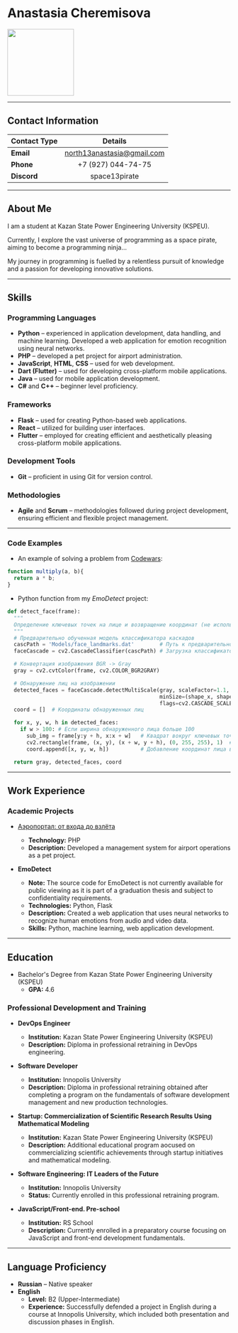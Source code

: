 # Anastasia Cheremisova

<div id="header" align="left">
  <img src="https://i.ibb.co/NZbH7SS/rsschool-cv.jpg" width="150"/>
</div>

---

## Contact Information

| Contact Type  |       Details
----------------|:--------------------------:
**Email**       |north13anastasia@gmail.com
**Phone**       |+7 (927) 044-74-75
**Discord**     |space13pirate

---

## About Me

I am a student at Kazan State Power Engineering University (KSPEU).

Currently, I explore the vast universe of programming as a space pirate, aiming to become a programming ninja...

My journey in programming is fuelled by a relentless pursuit of knowledge and a passion for developing innovative solutions.

---

## Skills

### Programming Languages
* **Python** – experienced in application development, data handling, and machine learning. Developed a web application for emotion recognition using neural networks.
* **PHP** – developed a pet project for airport administration.
* **JavaScript**, **HTML**, **CSS** – used for web development.
* **Dart (Flutter)** – used for developing cross-platform mobile applications.
* **Java** – used for mobile application development.
* **C#** and **C++** – beginner level proficiency.

### Frameworks
* **Flask** – used for creating Python-based web applications.
* **React** – utilized for building user interfaces.
* **Flutter** – employed for creating efficient and aesthetically pleasing cross-platform mobile applications.

### Development Tools
* **Git** – proficient in using Git for version control.

### Methodologies
* **Agile** and **Scrum** – methodologies followed during project development, ensuring efficient and flexible project management.

---

### Code Examples

* An example of solving a problem from [Codewars](https://www.codewars.com/ "Go to Codewars"):

```javascript
function multiply(a, b){
  return a * b;
}
```

* Python function from my *EmoDetect* project:

```python
def detect_face(frame):
  """
  Определение ключевых точек на лице и возвращение координат (не используется в предсказании модели, но в визуализации)
  """
  # Предварительно обученная модель классификатора каскадов
  cascPath = 'Models/face_landmarks.dat'        # Путь к предварительно обученной модели классификатора каскадов
  faceCascade = cv2.CascadeClassifier(cascPath) # Загрузка классификатора каскадов

  # Конвертация изображения BGR -> Gray
  gray = cv2.cvtColor(frame, cv2.COLOR_BGR2GRAY)

  # Обнаружение лиц на изображении
  detected_faces = faceCascade.detectMultiScale(gray, scaleFactor=1.1, minNeighbors=6,
                                                minSize=(shape_x, shape_y),
                                                flags=cv2.CASCADE_SCALE_IMAGE)
  coord = []  # Координаты обнаруженных лиц

  for x, y, w, h in detected_faces:
    if w > 100: # Если ширина обнаруженного лица больше 100
      sub_img = frame[y:y + h, x:x + w]   # Квадрат вокруг ключевых точек на лице
      cv2.rectangle(frame, (x, y), (x + w, y + h), (0, 255, 255), 1)  # Обвести лицо прямоугольником
      coord.append([x, y, w, h])          # Добавление координат лица в список

  return gray, detected_faces, coord
```

---

## Work Experience

### Academic Projects

* [Аэропортал: от входа до взлёта](https://github.com/space13pirate/airport_admin "Go to github.com/space13pirate/airport_admin")
  + **Technology:** PHP
  + **Description:** Developed a management system for airport operations as a pet project.

* **EmoDetect**
    + **Note:** The source code for EmoDetect is not currently available for public viewing as it is part of a graduation thesis and subject to confidentiality requirements.
    + **Technologies:** Python, Flask
    + **Description:** Created a web application that uses neural networks to recognize human emotions from audio and video data.
    + **Skills:** Python, machine learning, web application development.

---

## Education

* Bachelor's Degree from Kazan State Power Engineering University (KSPEU)
  + **GPA:** 4.6

### Professional Development and Training

* **DevOps Engineer**
  + **Institution:** Kazan State Power Engineering University (KSPEU)
  + **Description:** Diploma in professional retraining in DevOps engineering.

* **Software Developer**
  + **Institution:** Innopolis University
  + **Description:** Diploma in professional retraining obtained after completing a program on the fundamentals of software development management and new production technologies.

* **Startup: Commercialization of Scientific Research Results Using Mathematical Modeling**
  + **Institution:** Kazan State Power Engineering University (KSPEU)
  + **Description:** Additional educational program аocused on commercializing scientific achievements through startup initiatives and mathematical modeling.

* **Software Engineering: IT Leaders of the Future**
  + **Institution:** Innopolis University
  + **Status:** Currently enrolled in this professional retraining program.
  

* **JavaScript/Front-end. Pre-school**
  + **Institution:** RS School
  + **Description:** Currently enrolled in a preparatory course focusing on JavaScript and front-end development fundamentals.

---

## Language Proficiency

* **Russian** – Native speaker
* **English**
  + **Level:** B2 (Upper-Intermediate)
  + **Experience:**  Successfully defended a project in English during a course at Innopolis University, which included both presentation and discussion phases in English.
